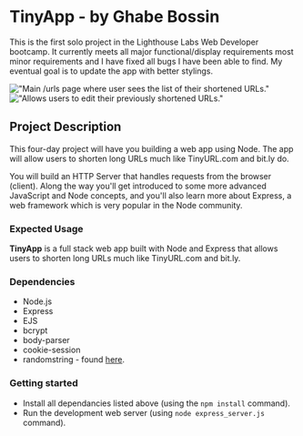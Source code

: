 # TinyApp - by Ghabe Bossin

<!---...(aka make links smol)-->

This is the first solo project in the Lighthouse Labs Web Developer bootcamp. It currently meets all major functional/display requirements most minor requirements and I have fixed all bugs I have been able to find. My eventual goal is to update the app with better stylings.

!["Main /urls page where user sees the list of their shortened URLs."](https://imgur.com/a65xQbO)
!["Allows users to edit their previously shortened URLs."](https://imgur.com/uOmhlFe)


## Project Description

This four-day project will have you building a web app using Node. The app will allow users to shorten long URLs much like TinyURL.com and bit.ly do.

You will build an HTTP Server that handles requests from the browser (client). Along the way you'll get introduced to some more advanced JavaScript and Node concepts, and you'll also learn more about Express, a web framework which is very popular in the Node community.

### Expected Usage

**TinyApp** is a full stack web app built with Node and Express that allows users to shorten long URLs much like TinyURL.com and bit.ly.

### Dependencies

* Node.js
* Express
* EJS
* bcrypt
* body-parser
* cookie-session
* randomstring - found [here](https://www.npmjs.com/package/randomstring).

### Getting started

* Install all dependancies listed above (using the `npm install` command).
* Run the development web server (using `node express_server.js` command).
